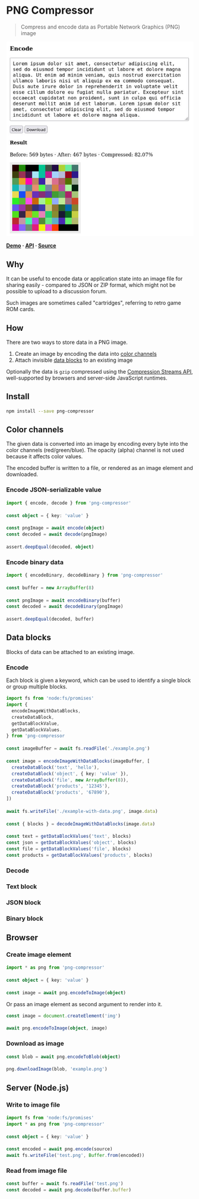 # PNG Compressor

> Compress and encode data as Portable Network Graphics (PNG) image

![](screenshot.jpg)

**[Demo](https://eliot-akira.github.io/png-compressor/) · [API](https://eliot-akira.github.io/png-compressor/api/) · [Source](https://github.com/eliot-akira/png-compressor)**

## Why

It can be useful to encode data or application state into an image file for sharing easily - compared to JSON or ZIP format, which might not be possible to upload to a discussion forum.

Such images are sometimes called "cartridges", referring to retro game ROM cards.

## How

There are two ways to store data in a PNG image.

1. Create an image by encoding the data into [color channels](#color-channels)
2. Attach invisible [data blocks](#data-blocks) to an existing image

Optionally the data is `gzip` compressed using the [Compression Streams API](https://developer.mozilla.org/en-US/docs/Web/API/Compression_Streams_API), well-supported by browsers and server-side JavaScript runtimes.

## Install

```sh
npm install --save png-compressor
```

## Color channels

The given data is converted into an image by encoding every byte into the color channels (red/green/blue). The opacity (alpha) channel is not used because it affects color values.

The encoded buffer is written to a file, or rendered as an image element and downloaded.

### Encode JSON-serializable value

```ts
import { encode, decode } from 'png-compressor'

const object = { key: 'value' }

const pngImage = await encode(object)
const decoded = await decode(pngImage)

assert.deepEqual(decoded, object)
```

### Encode binary data

```ts
import { encodeBinary, decodeBinary } from 'png-compressor'

const buffer = new ArrayBuffer(8)

const pngImage = await encodeBinary(buffer)
const decoded = await decodeBinary(pngImage)

assert.deepEqual(decoded, buffer)
```

## Data blocks

Blocks of data can be attached to an existing image.

### Encode

Each block is given a keyword, which can be used to identify a single block or group multiple blocks.

```ts
import fs from 'node:fs/promises'
import {
  encodeImageWithDataBlocks,
  createDataBlock,
  getDataBlockValue,
  getDataBlockValues.
} from 'png-compressor

const imageBuffer = await fs.readFile('./example.png')

const image = encodeImageWithDataBlocks(imageBuffer, [
  createDataBlock('text', 'hello'),
  createDataBlock('object', { key: 'value' }),
  createDataBlock('file', new ArrayBuffer(8)),
  createDataBlock('products', '12345'),
  createDataBlock('products', '67890'),
])

await fs.writeFile('./example-with-data.png', image.data)

const { blocks } = decodeImageWithDataBlocks(image.data)

const text = getDataBlockValues('text', blocks)
const json = getDataBlockValues('object', blocks)
const file = getDataBlockValues('file', blocks)
const products = getDataBlockValues('products', blocks)
```

### Decode

### Text block

### JSON block

### Binary block

## Browser

### Create image element

```ts
import * as png from 'png-compressor'

const object = { key: 'value' }

const image = await png.encodeToImage(object)
```

Or pass an image element as second argument to render into it.

```ts
const image = document.createElement('img')

await png.encodeToImage(object, image)
```

### Download as image

```ts
const blob = await png.encodeToBlob(object)

png.downloadImage(blob, 'example.png')
```

## Server (Node.js)

### Write to image file

```ts
import fs from 'node:fs/promises'
import * as png from 'png-compressor'

const object = { key: 'value' }

const encoded = await png.encode(source)
await fs.writeFile('test.png', Buffer.from(encoded))
```

### Read from image file

```ts
const buffer = await fs.readFile('test.png')
const decoded = await png.decode(buffer.buffer)
```
